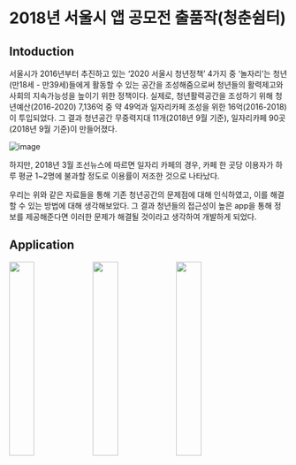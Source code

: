 2018년 서울시 앱 공모전 출품작(청춘쉼터)
=================

## Intoduction
서울시가 2016년부터 추진하고 있는 ‘2020 서울시 청년정책’ 4가지 중 ‘놀자리’는 청년(만18세 - 만39세)들에게 활동할 수 있는 공간을 조성해줌으로써 청년들의 활력제고와 사회의 지속가능성을 높이기 위한 정책이다. 
 실제로, 청년활력공간을 조성하기 위해 청년예산(2016-2020) 7,136억 중 약 49억과 일자리카페 조성을 위한 16억(2016-2018)이 투입되었다. 
 그 결과 청년공간 무중력지대 11개(2018년 9월 기준), 일자리카페 90곳(2018년 9월 기준)이 만들어졌다. 
 
 ![image](https://user-images.githubusercontent.com/19161231/46255227-94e65000-c4d5-11e8-9329-482a0478af1a.png)
 
  하지만,  2018년 3월 조선뉴스에 따르면 일자리 카페의 경우, 카페 한 곳당 이용자가 하루 평균 1~2명에 불과할 정도로 이용률이 저조한 것으로 나타났다.
 
 우리는 위와 같은 자료들을 통해 기존 청년공간의 문제점에 대해 인식하였고, 이를 해결 할 수 있는 방법에 대해 생각해보았다. 그 결과 청년들의 접근성이 높은 app을 통해 정보를 제공해준다면 이러한 문제가 해결될 것이라고 생각하여 개발하게 되었다. 
## Application


<img src="https://user-images.githubusercontent.com/19161231/46258572-1ce54d80-c508-11e8-8806-6ea0c9855069.jpg" width="30%" height="30%"><img src="https://user-images.githubusercontent.com/19161231/46258577-2c649680-c508-11e8-8c64-f779267463e8.jpg" width="30%" height="30%"><img src="https://user-images.githubusercontent.com/19161231/46258581-3ab2b280-c508-11e8-8da0-f5b30d678907.jpg" width="30%" height="30%">



